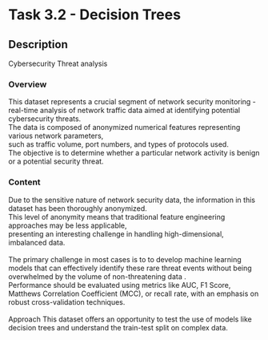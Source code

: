 # Task 3.2 -  Decision Trees

## Description
Cybersecurity Threat analysis

### Overview
This dataset represents a crucial segment of network security monitoring - real-time analysis of network traffic data aimed at identifying potential cybersecurity threats.<br>
The data is composed of anonymized numerical features representing various network parameters,<br>
such as traffic volume, port numbers, and types of protocols used.<br>
The objective is to determine whether a particular network activity is benign or a potential security threat.<br>

### Content
Due to the sensitive nature of network security data, the information in this dataset has been thoroughly anonymized. <br>
This level of anonymity means that traditional feature engineering approaches may be less applicable,<br>
presenting an interesting challenge in handling high-dimensional, imbalanced data.<br>
<br>
The primary challenge in most cases is to to develop machine learning models that can effectively identify these rare threat events without being overwhelmed by the volume of non-threatening data .<br>
Performance should be evaluated using metrics like AUC, F1 Score, Matthews Correlation Coefficient (MCC), or  recall rate, with an emphasis on robust cross-validation techniques.<br>
<br>
Approach This dataset offers an opportunity to test the use of models like decision trees and understand the train-test split on complex data.<br> 
